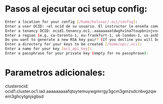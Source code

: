 # Pasos al ejecutar oci setup config:
```sh
Enter a location for your config [/home/holuser/.oci/config]: 
Enter a user OCID: <el ocid de su usuario. El instructor le enseña como encontrarlo>
Enter a tenancy OCID: ocid1.tenancy.oc1..aaaaaaaatdwghvina7toupbninjvsciuswxsiwx5ay53y2v5ldzp3yofimqq
Enter a region (e.g. ca-toronto-1, eu-frankfurt-1, uk-london-1, us-ashburn-1, us-gov-ashburn-1, us-gov-chicago-1, us-gov-phoenix-1, us-langley-1, us-luke-1, us-phoenix-1): us-ashburn-1
Do you want to generate a new RSA key pair? (If you decline you will be asked to supply the path to an existing key.) [Y/n]: y
Enter a directory for your keys to be created [/home/opc/.oci]:
Enter a name for your key [oci_api_key]:
Enter a passphrase for your private key (empty for no passphrase):

```

# Parametros adicionales:
clusterocid: ocid1.cluster.oc1.iad.aaaaaaaaafqtsytemuywgmrrgy3gcm3gmzsdcnbvgzqwem3ghcytgnjsgbsd

